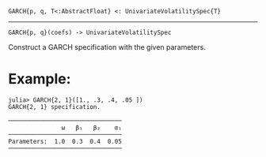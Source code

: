 ```
GARCH{p, q, T<:AbstractFloat} <: UnivariateVolatilitySpec{T}
```

---

```
GARCH{p, q}(coefs) -> UnivariateVolatilitySpec
```

Construct a GARCH specification with the given parameters.

# Example:

```jldoctest
julia> GARCH{2, 1}([1., .3, .4, .05 ])
GARCH{2, 1} specification.

────────────────────────────────
               ω   β₁   β₂    α₁
────────────────────────────────
Parameters:  1.0  0.3  0.4  0.05
────────────────────────────────
```
